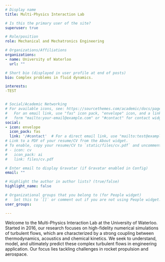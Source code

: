 ```yaml
---
# Display name
title: Multi-Physics Interaction Lab

# Is this the primary user of the site?
superuser: true

# Role/position
role: Mechanical and Mechatronics Engineering

# Organizations/Affiliations
organizations:
- name: University of Waterloo
  url: ""

# Short bio (displayed in user profile at end of posts)
bio: Complex problems in fluid dynamics.

interests:
-TEST


# Social/Academic Networking
# For available icons, see: https://sourcethemes.com/academic/docs/page-builder/#icons
#   For an email link, use "fas" icon pack, "envelope" icon, and a link in the
#   form "mailto:your-email@example.com" or "#contact" for contact widget.
social:
- icon: envelope
  icon_pack: fas
  link: '/#contact'  # For a direct email link, use "mailto:test@example.org".
# Link to a PDF of your resume/CV from the About widget.
# To enable, copy your resume/CV to `static/files/cv.pdf` and uncomment the lines below.
# - icon: cv
#   icon_pack: ai
#   link: files/cv.pdf

# Enter email to display Gravatar (if Gravatar enabled in Config)
email: ""

# Highlight the author in author lists? (true/false)
highlight_name: false

# Organizational groups that you belong to (for People widget)
#   Set this to `[]` or comment out if you are not using People widget.
user_groups:

---
```

Welcome to the Multi-Physics Interaction Lab at the University of Waterloo. Started in 2016, our research focuses on high-fidelity numerical simulations of turbulent flows, which are characterized by a strong coupling between thermodynamics, acoustics and chemical kinetics. We seek to understand, model, and ultimately predict these complex turbulent flows in engineering application. Our focus lies tackling challenges in rocket propulsion and aerospace.
